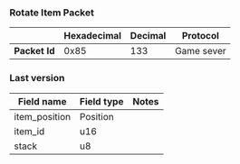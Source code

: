 ### Rotate Item Packet

|               | Hexadecimal | Decimal | Protocol   |
| ------------- | ----------- | ------- | ---------- |
| **Packet Id** | 0x85        | 133     | Game sever |

### Last version

| Field name    | Field type | Notes |
| ------------- | ---------- | ----- |
| item_position | Position   |       |
| item_id       | u16        |       |
| stack         | u8         |       |
